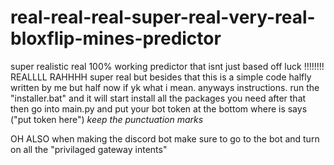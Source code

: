 # real-real-real-super-real-very-real-bloxflip-mines-predictor
super realistic real 100% working predictor that isnt just based off luck !!!!!!!! REALLLL RAHHHH
super real but besides that this is a simple code halfly written by me but half now if yk what i mean. anyways
instructions.
run the "installer.bat" and it will start install all the packages you need
after that then go into main.py and put your bot token at the bottom where is says ("put token here") *keep the punctuation marks*


OH ALSO when making the discord bot make sure to go to the bot and turn on all the "privilaged gateway intents"
